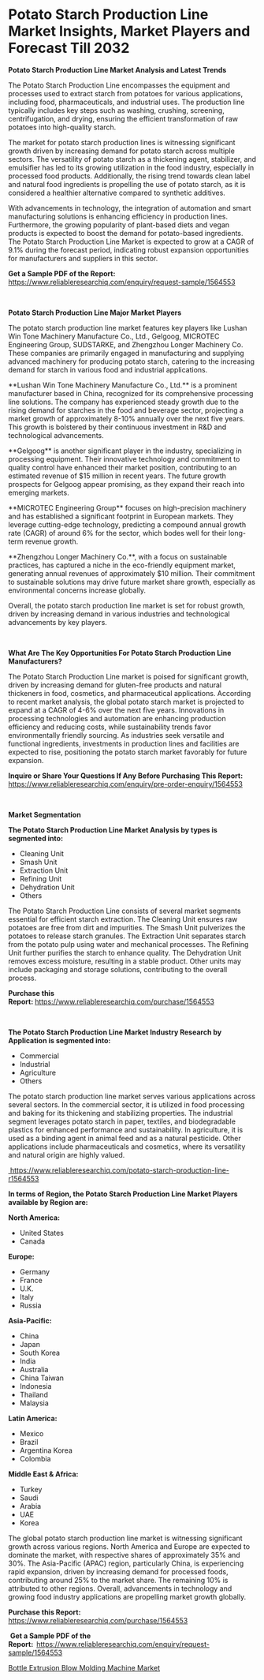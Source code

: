 <p><h1>Potato Starch Production Line Market Insights, Market Players and Forecast Till 2032</h1></p><p><strong>Potato Starch Production Line Market Analysis and Latest Trends</strong></p>
<p><p>The Potato Starch Production Line encompasses the equipment and processes used to extract starch from potatoes for various applications, including food, pharmaceuticals, and industrial uses. The production line typically includes key steps such as washing, crushing, screening, centrifugation, and drying, ensuring the efficient transformation of raw potatoes into high-quality starch.</p><p>The market for potato starch production lines is witnessing significant growth driven by increasing demand for potato starch across multiple sectors. The versatility of potato starch as a thickening agent, stabilizer, and emulsifier has led to its growing utilization in the food industry, especially in processed food products. Additionally, the rising trend towards clean label and natural food ingredients is propelling the use of potato starch, as it is considered a healthier alternative compared to synthetic additives.</p><p>With advancements in technology, the integration of automation and smart manufacturing solutions is enhancing efficiency in production lines. Furthermore, the growing popularity of plant-based diets and vegan products is expected to boost the demand for potato-based ingredients. The Potato Starch Production Line Market is expected to grow at a CAGR of 9.1% during the forecast period, indicating robust expansion opportunities for manufacturers and suppliers in this sector.</p></p>
<p><strong>Get a Sample PDF of the Report:&nbsp;</strong> <a href="https://www.reliableresearchiq.com/enquiry/request-sample/1564553?utm_campaign=3026&utm_medium=2&utm_source=Github&utm_content=ia&utm_term=08042025&utm_id=potato-starch-production-line">https://www.reliableresearchiq.com/enquiry/request-sample/1564553</a></p>
<p>&nbsp;</p>
<p><strong>Potato Starch Production Line Major Market Players</strong></p>
<p><p>The potato starch production line market features key players like Lushan Win Tone Machinery Manufacture Co., Ltd., Gelgoog, MICROTEC Engineering Group, SUDSTARKE, and Zhengzhou Longer Machinery Co. These companies are primarily engaged in manufacturing and supplying advanced machinery for producing potato starch, catering to the increasing demand for starch in various food and industrial applications.</p><p>**Lushan Win Tone Machinery Manufacture Co., Ltd.** is a prominent manufacturer based in China, recognized for its comprehensive processing line solutions. The company has experienced steady growth due to the rising demand for starches in the food and beverage sector, projecting a market growth of approximately 8-10% annually over the next five years. This growth is bolstered by their continuous investment in R&D and technological advancements.</p><p>**Gelgoog** is another significant player in the industry, specializing in processing equipment. Their innovative technology and commitment to quality control have enhanced their market position, contributing to an estimated revenue of $15 million in recent years. The future growth prospects for Gelgoog appear promising, as they expand their reach into emerging markets.</p><p>**MICROTEC Engineering Group** focuses on high-precision machinery and has established a significant footprint in European markets. They leverage cutting-edge technology, predicting a compound annual growth rate (CAGR) of around 6% for the sector, which bodes well for their long-term revenue growth.</p><p>**Zhengzhou Longer Machinery Co.**, with a focus on sustainable practices, has captured a niche in the eco-friendly equipment market, generating annual revenues of approximately $10 million. Their commitment to sustainable solutions may drive future market share growth, especially as environmental concerns increase globally.</p><p>Overall, the potato starch production line market is set for robust growth, driven by increasing demand in various industries and technological advancements by key players.</p></p>
<p>&nbsp;</p>
<p><strong>What Are The Key Opportunities For Potato Starch Production Line Manufacturers?</strong></p>
<p><p>The Potato Starch Production Line market is poised for significant growth, driven by increasing demand for gluten-free products and natural thickeners in food, cosmetics, and pharmaceutical applications. According to recent market analysis, the global potato starch market is projected to expand at a CAGR of 4-6% over the next five years. Innovations in processing technologies and automation are enhancing production efficiency and reducing costs, while sustainability trends favor environmentally friendly sourcing. As industries seek versatile and functional ingredients, investments in production lines and facilities are expected to rise, positioning the potato starch market favorably for future expansion.</p></p>
<p><strong>Inquire or Share Your Questions If Any Before Purchasing This Report:</strong> <a href="https://www.reliableresearchiq.com/enquiry/pre-order-enquiry/1564553?utm_campaign=3026&utm_medium=2&utm_source=Github&utm_content=ia&utm_term=08042025&utm_id=potato-starch-production-line">https://www.reliableresearchiq.com/enquiry/pre-order-enquiry/1564553</a></p>
<p>&nbsp;</p>
<p><strong>Market Segmentation</strong></p>
<p><strong>The Potato Starch Production Line Market Analysis by types is segmented into:</strong></p>
<p><ul><li>Cleaning Unit</li><li>Smash Unit</li><li>Extraction Unit</li><li>Refining Unit</li><li>Dehydration Unit</li><li>Others</li></ul></p>
<p><p>The Potato Starch Production Line consists of several market segments essential for efficient starch extraction. The Cleaning Unit ensures raw potatoes are free from dirt and impurities. The Smash Unit pulverizes the potatoes to release starch granules. The Extraction Unit separates starch from the potato pulp using water and mechanical processes. The Refining Unit further purifies the starch to enhance quality. The Dehydration Unit removes excess moisture, resulting in a stable product. Other units may include packaging and storage solutions, contributing to the overall process.</p></p>
<p><strong>Purchase this Report:&nbsp;</strong><a href="https://www.reliableresearchiq.com/purchase/1564553?utm_campaign=3026&utm_medium=2&utm_source=Github&utm_content=ia&utm_term=08042025&utm_id=potato-starch-production-line">https://www.reliableresearchiq.com/purchase/1564553</a></p>
<p>&nbsp;</p>
<p><strong>The Potato Starch Production Line Market Industry Research by Application is segmented into:</strong></p>
<p><ul><li>Commercial</li><li>Industrial</li><li>Agriculture</li><li>Others</li></ul></p>
<p><p>The potato starch production line market serves various applications across several sectors. In the commercial sector, it is utilized in food processing and baking for its thickening and stabilizing properties. The industrial segment leverages potato starch in paper, textiles, and biodegradable plastics for enhanced performance and sustainability. In agriculture, it is used as a binding agent in animal feed and as a natural pesticide. Other applications include pharmaceuticals and cosmetics, where its versatility and natural origin are highly valued.</p></p>
<p><a href="https://www.reliableresearchiq.com/potato-starch-production-line-r1564553?utm_campaign=3026&utm_medium=2&utm_source=Github&utm_content=ia&utm_term=08042025&utm_id=potato-starch-production-line">&nbsp;https://www.reliableresearchiq.com/potato-starch-production-line-r1564553</a></p>
<p><strong>In terms of Region, the Potato Starch Production Line Market Players available by Region are:</strong></p>
<p>
    <p> <strong> North America: </strong>
        <ul>
            <li>United States</li>
            <li>Canada</li>
        </ul>
        </p> 
    <p> <strong> Europe: </strong>
        <ul>
            <li>Germany</li>
            <li>France</li>
            <li>U.K.</li>
            <li>Italy</li>
            <li>Russia</li>
        </ul>
        </p> 
    <p> <strong> Asia-Pacific: </strong>
        <ul>
            <li>China</li>
            <li>Japan</li>
            <li>South Korea</li>
            <li>India</li>
            <li>Australia</li>
            <li>China Taiwan</li>
            <li>Indonesia</li>
            <li>Thailand</li>
            <li>Malaysia</li>
        </ul>
        </p> 
    <p> <strong> Latin America: </strong>
        <ul>
            <li>Mexico</li>
            <li>Brazil</li>
            <li>Argentina Korea</li>
            <li>Colombia</li>
        </ul>
        </p> 
    <p> <strong> Middle East & Africa: </strong>
        <ul>
            <li>Turkey</li>
            <li>Saudi</li>
            <li>Arabia</li>
            <li>UAE</li>
            <li>Korea</li>
        </ul>
    </p>
    </p>
<p><p>The global potato starch production line market is witnessing significant growth across various regions. North America and Europe are expected to dominate the market, with respective shares of approximately 35% and 30%. The Asia-Pacific (APAC) region, particularly China, is experiencing rapid expansion, driven by increasing demand for processed foods, contributing around 25% to the market share. The remaining 10% is attributed to other regions. Overall, advancements in technology and growing food industry applications are propelling market growth globally.</p></p>
<p><strong>Purchase this Report: </strong><a href="https://www.reliableresearchiq.com/purchase/1564553?utm_campaign=3026&utm_medium=2&utm_source=Github&utm_content=ia&utm_term=08042025&utm_id=potato-starch-production-line">https://www.reliableresearchiq.com/purchase/1564553</a></p>
<p>&nbsp;<strong>Get a Sample PDF of the Report:&nbsp;&nbsp;</strong><a href="https://www.reliableresearchiq.com/enquiry/request-sample/1564553?utm_campaign=3026&utm_medium=2&utm_source=Github&utm_content=ia&utm_term=08042025&utm_id=potato-starch-production-line">https://www.reliableresearchiq.com/enquiry/request-sample/1564553</a></p>
<p><strong></strong></p>
<p><p><a href="https://github.com/popupioo/Market-Research-Report-List-1/blob/main/bottle-extrusion-blow-molding-machine-market.md?utm_campaign=3026&utm_medium=2&utm_source=Github&utm_content=ia&utm_term=08042025&utm_id=potato-starch-production-line">Bottle Extrusion Blow Molding Machine Market</a></p></p>